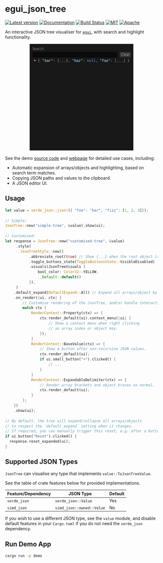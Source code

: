 # egui_json_tree

[![Latest version](https://img.shields.io/crates/v/egui_json_tree.svg)](https://crates.io/crates/egui_json_tree)
[![Documentation](https://docs.rs/egui_json_tree/badge.svg)](https://docs.rs/egui_json_tree)
[![Build Status](https://github.com/dmackdev/egui_json_tree/workflows/CI/badge.svg)](https://github.com/dmackdev/egui_json_tree/actions?workflow=CI)
[![MIT](https://img.shields.io/badge/license-MIT-blue.svg)](https://github.com/dmackdev/egui_json_tree/blob/main/LICENSE-MIT)
[![Apache](https://img.shields.io/badge/license-Apache-blue.svg)](https://github.com/dmackdev/egui_json_tree/blob/main/LICENSE-APACHE)

An interactive JSON tree visualiser for [`egui`](https://github.com/emilk/egui), with search and highlight functionality.

<p align="center">
  <img src="./media/search_example.gif" alt="Search Example"/>
</p>

See the demo [source code](./demo) and [webpage](https://dmackdev.github.io/egui_json_tree) for detailed use cases, including:

- Automatic expansion of arrays/objects and highlighting, based on search term matches.
- Copying JSON paths and values to the clipboard.
- A JSON editor UI.

## Usage

```rust
let value = serde_json::json!({ "foo": "bar", "fizz": [1, 2, 3]});

// Simple:
JsonTree::new("simple-tree", &value).show(ui);

// Customised:
let response = JsonTree::new("customised-tree", &value)
     .style(
       JsonTreeStyle::new()
           .abbreviate_root(true) // Show {...} when the root object is collapsed.
           .toggle_buttons_state(ToggleButtonsState::VisibleDisabled)
           .visuals(JsonTreeVisuals {
               bool_color: Color32::YELLOW,
               ..Default::default()
           }),
     )
    .default_expand(DefaultExpand::All) // Expand all arrays/object by default.
    .on_render(|ui, ctx| {
        // Customise rendering of the JsonTree, and/or handle interactions.
        match ctx {
            RenderContext::Property(ctx) => {
                ctx.render_default(ui).context_menu(|ui| {
                    // Show a context menu when right clicking
                    // an array index or object key.
                });
            }
            RenderContext::BaseValue(ctx) => {
                // Show a button after non-recursive JSON values.
                ctx.render_default(ui);
                if ui.small_button("+").clicked() {
                    // ...
                }
            }
            RenderContext::ExpandableDelimiter(ctx) => {
                // Render array brackets and object braces as normal.
                ctx.render_default(ui);
            }
        };
    })
    .show(ui);

// By default, the tree will expand/collapse all arrays/objects 
// to respect the `default_expand` setting when it changes.
// If required, you can manually trigger this reset, e.g. after a button press:
if ui.button("Reset").clicked() {
  response.reset_expanded(ui);
}
```

## Supported JSON Types

`JsonTree` can visualise any type that implements `value::ToJsonTreeValue`.

See the table of crate features below for provided implementations.

| Feature/Dependency | JSON Type                 | Default |
| ------------------ | ------------------------- | ------- |
| `serde_json`       | `serde_json::Value`       | Yes     |
| `simd_json`        | `simd_json::owned::Value` | No      |

If you wish to use a different JSON type, see the `value` module, and disable default features in your `Cargo.toml` if you do not need the `serde_json` dependency.

## Run Demo App

```bash
cargo run -p demo
```
